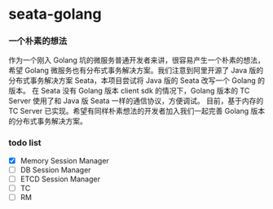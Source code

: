 # seata-golang

### 一个朴素的想法
作为一个刚入 Golang 坑的微服务普通开发者来讲，很容易产生一个朴素的想法，希望 Golang 微服务也有分布式事务解决方案。我们注意到阿里开源了 Java 版的分布式事务解决方案 Seata，本项目尝试将 Java 版的 Seata 改写一个 Golang 的版本。
在 Seata 没有 Golang 版本 client sdk 的情况下，Golang 版本的 TC Server 使用了和 Java 版 Seata 一样的通信协议，方便调试。
目前，基于内存的 TC Server 已实现。希望有同样朴素想法的开发者加入我们一起完善 Golang 版本的分布式事务解决方案。

### todo list
- [X] Memory Session Manager
- [ ] DB Session Manager  
- [ ] ETCD Session Manager  
- [ ] TC
- [ ] RM